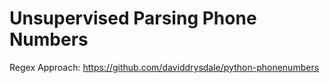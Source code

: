 # Unsupervised Parsing Phone Numbers

Regex Approach: https://github.com/daviddrysdale/python-phonenumbers